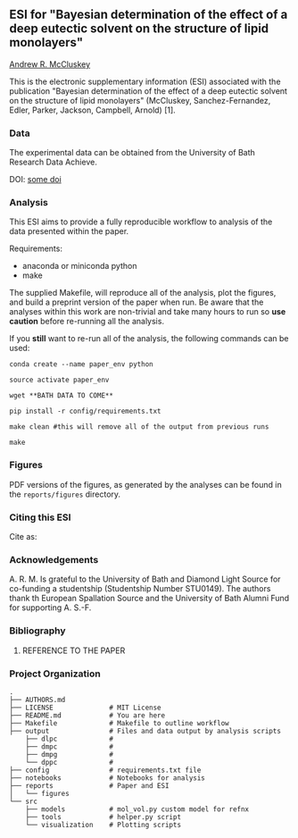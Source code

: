 ## ESI for "Bayesian determination of the effect of a deep eutectic solvent on the structure of lipid monolayers"

[Andrew R. McCluskey](https://orcid.org/0000-0003-3381-5911)

This is the electronic supplementary information (ESI) associated with the publication "Bayesian determination of the effect of a deep eutectic solvent on the structure of lipid monolayers" (McCluskey, Sanchez-Fernandez, Edler, Parker, Jackson, Campbell, Arnold) [1].

### Data

The experimental data can be obtained from the University of Bath Research Data Achieve.

DOI: [some doi]()

### Analysis

This ESI aims to provide a fully reproducible workflow to analysis of the data presented within the paper.

Requirements:

- anaconda or miniconda python
- make

The supplied Makefile, will reproduce all of the analysis, plot the figures, and build a preprint version of the paper when run. Be aware that the analyses within this work are non-trivial and take many hours to run so **use caution** before re-running all the analysis.

If you **still** want to re-run all of the analysis, the following commands can be used:

```
conda create --name paper_env python

source activate paper_env

wget **BATH DATA TO COME**

pip install -r config/requirements.txt

make clean #this will remove all of the output from previous runs

make
```

### Figures

PDF versions of the figures, as generated by the analyses can be found in the `reports/figures` directory.

### Citing this ESI

Cite as:

### Acknowledgements

A. R. M. Is grateful to the University of Bath and Diamond Light Source for co-funding a studentship (Studentship Number STU0149). The authors thank th European Spallation Source and the University of Bath Alumni Fund for supporting A. S.-F.

### Bibliography

1. REFERENCE TO THE PAPER

### Project Organization

    .
    ├── AUTHORS.md
    ├── LICENSE              # MIT License
    ├── README.md            # You are here
    ├── Makefile             # Makefile to outline workflow
    ├── output               # Files and data output by analysis scripts
        ├── dlpc             #
        ├── dmpc             #
        ├── dmpg             #
        └── dppc             #
    ├── config               # requirements.txt file
    ├── notebooks            # Notebooks for analysis
    ├── reports              # Paper and ESI
    │   └── figures
    └── src
        ├── models           # mol_vol.py custom model for refnx
        ├── tools            # helper.py script
        └── visualization    # Plotting scripts

